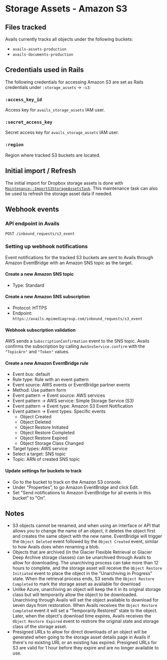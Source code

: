 # Storage Assets - Amazon S3

## Files tracked

Avails currently tracks all objects under the following buckets:

- `avails-assets-production`
- `avails-documents-production`

## Credentials used in Rails

The following credentials for accessing Amazon S3 are set as Rails credentials under `:storage_assets` -> `:s3`:

### `:access_key_id`

Access key for `avails_storage_assets` IAM user.

### `:secret_access_key`

Secret access key for `avails_storage_assets` IAM user.

### `:region`

Region where tracked S3 buckets are located.

## Initial import / Refresh

The initial import for Dropbox storage assets is done with [`Maintenance::ImportS3StorageAssetsTask`](https://avails.mpimediagroup.com/admin/maintenance_tasks/tasks/Maintenance::ImportS3StorageAssetsTask). This maintenance task can also be used to refresh the storage asset data if needed.

## Webhook events

### API endpoint in Avails

`POST /inbound_requests/s3_event`

### Setting up webhook notifications

Event notifications for the tracked S3 buckets are sent to Avails through Amazon EventBridge with an Amazon SNS topic as the target.

#### Create a new Amazon SNS topic

- Type: Standard

#### Create a new Amazon SNS subscription

- Protocol: HTTPS
- Endpoint: `https://avails.mpimediagroup.com/inbound_requests/s3_event`

#### Webhook subscription validation

AWS sends a `SubscriptionConfirmation` event to the SNS topic. Avails confirms the subscription by calling `AwsSnsService.confirm` with the `"TopicArn"` and `"Token"` values.

#### Create a new Amazon EventBridge rule

- Event bus: default
- Rule type: Rule with an event pattern
- Event source: AWS events or EventBridge partner events
- Method: Use pattern form
- Event pattern → Event source: AWS services
- Event pattern → AWS service: Simple Storage Service (S3)
- Event pattern → Event type: Amazon S3 Event Notification
- Event pattern → Event types: Specific events
  - Object Created
  - Object Deleted
  - Object Restore Initiated
  - Object Restore Completed
  - Object Restore Expired
  - Object Storage Class Changed
- Target types: AWS service
- Select a target: SNS topic
- Topic: ARN of created SNS topic

#### Update settings for buckets to track

- Go to the bucket to track on the Amazon S3 console.
- Under "Properties”, to go Amazon EventBridge and click Edit.
- Set "Send notifications to Amazon EventBridge for all events in this bucket” to "On”.

## Notes

- S3 objects cannot be renamed, and when using an interface or API that allows you to change the name of an object, it deletes the object first and creates the same object with the new name. EventBridge will trigger the `Object Deleted` event followed by the `Object Created` event, similar to how Avails does when renaming a blob.
- Objects that are archived (in the Glacier Flexible Retrieval or Glacier Deep Archive storage classes) can be unarchived through Avails to allow for downloading. The unarchiving process can take more than 12 hours to complete, and the storage asset will receive the `Object Restore Initiated` event to place the object in the “Unarchiving in Progress” state. When the retrieval process ends, S3 sends the `Object Restore Completed` to mark the storage asset as available for download
- Unlike Azure, unarchiving an object will keep the it in its original storage class but will temporarily allow the object to be downloaded. Unarchiving through Avails will set the object available to download for seven days from restoration. When Avails receives the `Object Restore Completed` event it will set a “Temporarily Restored” state to the object. Later, when the object's download time expires, Avails receives the `Object Restore Expired` event to restrore the original state and storage class of the storage asset.
- Presigned URLs to allow for direct downloads of an object will be generated when going to the storage asset details page in Avails if there's no existing URL or an existing has expired. Presigned URLs for S3 are valid for 1 hour before they expire and are no longer available to use.
